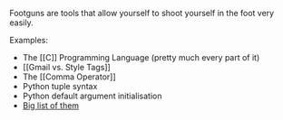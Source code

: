 Footguns are tools that allow yourself to shoot yourself in the foot very easily.

Examples:

- The [[C]] Programming Language (pretty much every part of it)
- [[Gmail vs. Style Tags]]
- The [[Comma Operator]]
- Python tuple syntax
- Python default argument initialisation
- [Big list of them](https://qouteall.fun/qouteall-blog/2025/Traps%20to%20Developers)